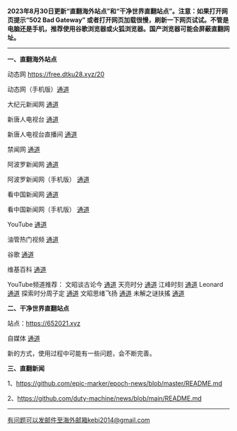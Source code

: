 **2023年8月30日更新“直翻海外站点”和“干净世界直翻站点”。注意：如果打开网页提示“502 Bad Gateway” 或者打开网页加载很慢，刷新一下网页试试。不管是电脑还是手机，推荐使用谷歌浏览器或火狐浏览器。国产浏览器可能会屏蔽直翻网址。**

***

**一、直翻海外站点**

动态网 https://free.dtku28.xyz/20

动态网（手机版）[通道](https://free.dtku28.xyz/21) 

大纪元新闻网 [通道](https://free.dtku28.xyz/21) 

新唐人电视台 [通道](https://free.dtku28.xyz/4) 

新唐人电视台直播间 [通道](https://free.dtku28.xyz/44) 

禁闻网 [通道](https://free.dtku28.xyz/3) 

阿波罗新闻网 [通道](https://free.dtku28.xyz/7) 

阿波罗新闻网（手机版） [通道](https://free.dtku28.xyz/53) 

看中国新闻网 [通道](https://free.dtku28.xyz/26) 

看中国新闻网（手机版） [通道](https://free.dtku28.xyz/54) 

YouTube [通道](https://free.dtku28.xyz/45) 

油管热门视频 [通道](https://free.dtku28.xyz/55) 

谷歌 [通道](https://free.dtku28.xyz/62) 

维基百科 [通道](https://free.dtku28.xyz/63) 

YouTube频道推荐： 文昭谈古论今 [通道](https://free.dtku28.xyz/46)  天亮时分 [通道](https://free.dtku28.xyz/47)  江峰时刻 [通道](https://free.dtku28.xyz/48)  Leonard [通道](https://free.dtku28.xyz/49)  探索时分周子定 [通道](https://free.dtku28.xyz/50) 文昭思绪飞扬 [通道](https://free.dtku28.xyz/51) 未解之谜扶搖 [通道](https://free.dtku28.xyz/52) 

**二、干净世界直翻站点**

站点：https://652021.xyz

自媒体 [通道](https://652021.xyz/zh-CN?tab=cat19)

新的方式，使用过程中可能有一些问题，会不断完善。

**三、直翻新闻**

1、https://github.com/epic-marker/epoch-news/blob/master/README.md

2、https://github.com/duty-machine/news/blob/main/README.md

***


有问题可以发邮件至海外邮箱kebi2014@gmail.com